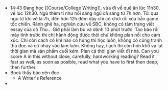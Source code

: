 - 14:43 Đang học [[Course/College Writing]], vừa đi về quê ăn lúc 11h30, về lúc 12h30. Ngủ thêm tí như hồi sáng ngủ cả sáng từ 7h hơn. Tối qua ngủ từ khi về là 7h, đến hơn 12h đêm dậy chỉ có chơi rồi xóa hẳn game tốc chiến. Rảnh ghê ha, nghiên cứu về SBC, không có tâm trạng viết essay của cô Thu... Giờ phải làm bù và dành 10 phút trước. Tao bảo rồi mày tính trước thì chỉ hành động được thôi chứ không plan nổi cho cảm xúc. Chỉ còn cách cố khi nào có hứng thì học luôn, không có cũng tranh thủ đọc và cứ nhảy vào làm luôn. Không hay, ì ạch thì còn hơn khổ và lụt thời gian mà sản phẩm cuối kém. Plan cả thời gian viết đi nhá. Can you score A in this without close, carefully, hardworking reading? Read it fast as well, as soon as posible, read what you have to first then deep, then further.
- Book thầy bảo nên đọc
	- A Writer's Reference
-